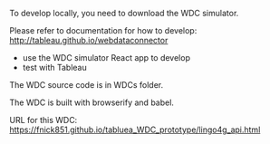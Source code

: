 To develop locally, you need to download the WDC simulator.

Please refer to documentation for how to develop: http://tableau.github.io/webdataconnector

- use the WDC simulator React app to develop
- test with Tableau

The WDC source code is in WDCs folder.

The WDC is built with browserify and babel.

URL for this WDC: https://fnick851.github.io/tabluea_WDC_prototype/lingo4g_api.html
